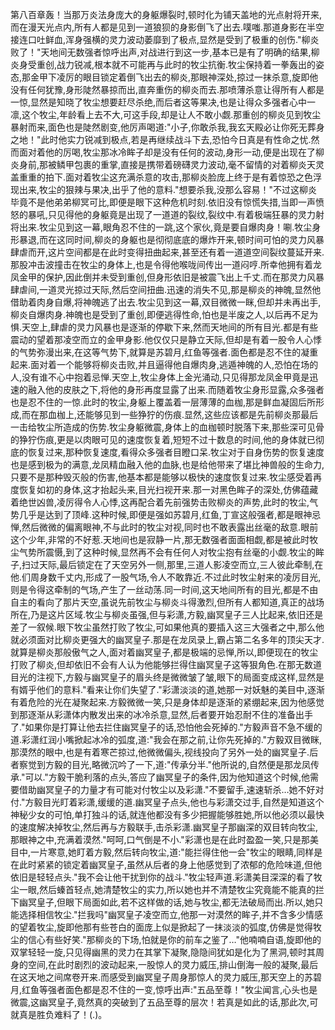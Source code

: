 第八百章轰！当那万炎法身庞大的身躯爆裂时,顿时化为铺天盖地的光点射将开来,而在漫天光点内,所有人都是见到一道狼狈的身影倒飞了出去.噗嗤.那道身影在半空接连口吐鲜血,浑身强横的灵力波动萎靡到了极点,显然是受到了极重的创伤."柳炎败了！"天地间无数强者惊呼出声,对战进行到这一步,基本已是有了明确的结果,柳炎身受重创,战力锐减,根本就不可能再与此时的牧尘抗衡.牧尘保持着一拳轰出的姿态,那金甲下凌厉的眼目锁定着倒飞出去的柳炎,那眼神深处,掠过一抹杀意,旋即他没有任何犹豫,身形陡然暴掠而出,直奔重伤的柳炎而去.那喷薄杀意让得所有人都是一惊,显然是知晓了牧尘想要赶尽杀绝,而后者这等果决,也是让得众多强者心中一凛,这个牧尘,年龄看上去不大,可这手段,却是让人不敢小觑.那重创的柳炎见到牧尘暴射而来,面色也是陡然剧变,他厉声喝道:"小子,你敢杀我,我玄天殿必让你死无葬身之地！"此时他实力锐减到极点,若是再继续战斗下去,恐怕今日真是有性命之忧.然而面对着他的厉喝,牧尘那冰冷眸子却是没有任何的波动,身形一动,便是出现在了柳炎身前,那被鳞甲包裹的重掌,直接是携带着磅礴灵力波动,毫不留情的对着柳炎天灵盖重重的拍下.面对着牧尘这充满杀意的攻击,那柳炎脸庞上终于是有着惊恐之色浮现出来,牧尘的狠辣与果决,出乎了他的意料."想要杀我,没那么容易！"不过这柳炎毕竟不是他弟弟柳冥可比,即便是眼下这种危机时刻.依旧没有惊慌失措,当即一声愤怒的暴吼,只见得他的身躯竟是出现了一道道的裂纹,裂纹中.有着极端狂暴的灵力射将出来.牧尘见到这一幕,眼角忍不住的一跳,这个家伙,竟是要自爆肉身！唰.牧尘身形暴退,而在这同时间,柳炎的身躯也是彻彻底底的爆炸开来,顿时间可怕的灵力风暴肆虐而开,这片空间都是在此时变得扭曲起来,甚至还有着一道道空间裂纹蔓延开来.那股冲击波撞击在牧尘的身体上,也是令得他喉咙间传出一道闷哼.所幸他拥有着龙凤金甲的保护,因此倒并未受到重创,但身形依旧是被震飞出上千丈.而在那灵力风暴肆虐间,一道灵光掠过天际,然后空间扭曲.迅速的消失不见,那是柳炎的神魄,显然他借助着肉身自爆,将神魄逃了出去.牧尘见到这一幕,双目微微一眯,但却并未再出手,柳炎自爆肉身.神魄也是受到了重创,即便逃得性命,怕也是半废之人,以后再不足为惧.天空上,肆虐的灵力风暴也是逐渐的停歇下来,然而天地间的所有目光.都是有些震动的望着那凌空而立的金甲身影.他仅仅只是静立天际,但却是有着一股令人心悸的气势弥漫出来,在这等气势下,就算是苏碧月,红鱼等强者.面色都是忍不住的凝重起来.面对着一个能够将柳炎击败,并且逼得他自爆肉身,逃遁神魄的人,恐怕在场的人,没有谁不心中抱着忌惮.天空上,牧尘身体上金光涌动,只见得那龙凤金甲竟是迅速的融入他的皮肤之下,将他的身形再度显露了出来.而随着牧尘身形显露,众多强者也是忍不住的一惊.此时的牧尘,身躯上覆盖着一层薄薄的血枷,那是鲜血凝固后所形成,而在那血枷上,还能够见到一些狰狞的伤痕.显然,这些应该都是先前柳炎那最后一击给牧尘所造成的伤势.牧尘身躯微震,身体上的血枷顿时脱落下来,那些深可见骨的狰狞伤痕,更是以肉眼可见的速度恢复着,短短不过十数息的时间,他的身体就已彻底的恢复过来,那种恢复速度,看得众多强者目瞪口呆.牧尘对于自身伤势的恢复速度也是感到极为的满意,龙凤精血融入他的血脉,也是给他带来了堪比神兽般的生命力,只要不是那种毁灭般的伤害,他基本都是能够以极快的速度恢复过来.牧尘感受着再度恢复如初的身体,这才抬起头来,目光扫视开来.那一对黑色眸子的深处,仿佛蕴藏着绝世凶兽,凌厉得令人心悸,这再配合着先前强势击败柳炎的声势,此时的牧尘,气势几乎是达到了顶峰.这种时候,即便是强如苏碧月,红鱼,丁宣这般强者,都是眼神忌惮,然后微微的偏离眼神,不与此时的牧尘对视,同时也不敢表露出丝毫的敌意.眼前这个少年,非常的不好惹.天地间也是寂静一片,那无数强者面面相觑,都是被此时牧尘气势所震慑,到了这种时候,显然再不会有任何人对牧尘抱有丝毫的小觑.牧尘的眸子,扫过天际,最后锁定在了天空另外一侧,那里,三道人影凌空而立,三人彼此牵制,在他.们周身数千丈内,形成了一股气场,令人不敢靠近.不过此时牧尘射来的凌厉目光,则是令得这牵制的气场,产生了一丝动荡.同一时间,这天地间所有的目光,都是不由自主的看向了那片天空,虽说先前牧尘与柳炎斗得激烈,但所有人都知道,真正的战场所在,乃是这片区域.牧尘与柳炎虽强,但与彩潇,方毅,幽冥皇子三人比起来,依旧还是差了一叙候.眼下牧尘虽然打败了牧尘,可如果他真的要插入这三大强者之中,那么他就必须面对比柳炎更强大的幽冥皇子.那是在龙凤录上,霸占第二名多年的顶尖天才.就算是柳炎那般傲气之人,面对着幽冥皇子,都是极端的忌惮,所以,即便现在的牧尘打败了柳炎,但却依旧不会有人认为他能够拦得住幽冥皇子这等狠角色.在那无数道目光的注视下,方毅与幽冥皇子的眉头终是微微皱了皱,眼下的局面变成这样,显然是有婿乎他们的意料."看来让你们失望了."彩潇淡淡的道,她那一对妖魅的美目中,逐渐有着危险的光在凝聚起来.方毅微微一笑,只是身体却是逐渐的紧绷起来,因为他感觉到那逐渐从彩潇体内散发出来的冰冷杀意,显然,后者要开始忍耐不住的准备出手了."如果你是打算让他去拦住幽冥皇子的话,恐怕他会死掉的."方毅声音不急不缓的道.彩潇红润小嘴掀起冰冷的弧度,道:"我会在那之前,让你先死掉的."方毅双目微眯,那漠然的眼中,也是有着寒芒掠过,他微微偏头,视线投向了另外一处的幽冥皇子.后者察觉到方毅的目光,略微沉吟了一下,道:"传承分半."他所说的,自然便是那龙凤传承."可以."方毅干脆利落的点头,答应了幽冥皇子的条件,因为他知道这个时候,他需要借助幽冥皇子的力量才有可能对付牧尘以及彩潇."不要留手,速速斩杀…她不好对付."方毅目光盯着彩潇,缓缓的道.幽冥皇子点头,他也与彩潇交过手,自然是知道这个神秘少女的可怕,单打独斗的话,就连他都没有多少把握能够胜她,所以他必须以最快的速度解决掉牧尘,然后再与方毅联手,击杀彩潇.幽冥皇子那幽深的双目转向牧尘,那眼神之中,充满着漠然."呵呵,口气倒是不小."彩潇也是在此时盈盈一笑,只是那美目中,一片寒意,她盯着方毅,然后转向牧尘,道:"能拦得住他一会"牧尘的眼睛,同样是在此时紧紧的锁定着幽冥皇子,虽然从后者的身上他感觉到了浓郁的危险味道,但他依旧是轻轻点头."我不会让他干扰到你的战斗."牧尘轻声道.彩潇美目深深的看了牧尘一眼,然后螓首轻点,她清楚牧尘的实力,所以她也并不清楚牧尘究竟能不能真的拦下幽冥皇子,但眼下局面如此,若不这样做的话,她与牧尘,都无法破局而出.所以,她只能选择相信牧尘."拦我吗"幽冥皇子凌空而立,他那一对漠然的眸子,并不含多少情感的望着牧尘,旋即他那有些苍白的面庞上似是掀起了一抹淡淡的弧度,仿佛是觉得牧尘的信心有些好笑."那柳炎的下场,怕就是你的前车之鉴了…"他喃喃自语,旋即他的双掌轻轻一旋,只见得幽黑的灵力在其掌下凝聚,隐隐间犹如是化为了黑洞,顿时其周身的空间,在此时剧烈的波动起来,一股惊人的灵力威压,排山倒海一般的凝聚,最后在这天地之间席卷开来.而感受到幽冥皇子周身那惊人的灵力威压,那天空上的苏碧月,红鱼等强者面色都是忍不住的一变,惊呼出声:"五品至尊！"牧尘闻言,心头也是微震,这幽冥皇子,竟然真的突破到了五品至尊的层次！若真是如此的话,那此次,可就真是胜负难料了！(.)。
